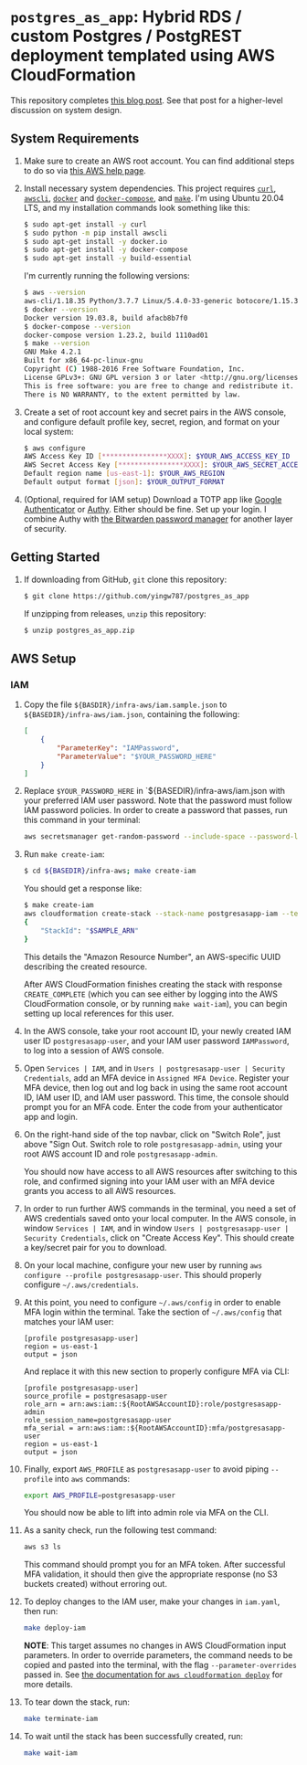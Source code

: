 # `postgres_as_app`: Hybrid RDS / custom Postgres / PostgREST deployment templated using AWS CloudFormation

This repository completes [this blog
post](https://bytes.yingw787.com/posts/2020/06/06/postgres_as_app/). See that
post for a higher-level discussion on system design.

## System Requirements

1.  Make sure to create an AWS root account. You can find additional steps to do
    so via [this AWS help
    page](https://aws.amazon.com/premiumsupport/knowledge-center/create-and-activate-aws-account/).

2.  Install necessary system dependencies. This project requires
    [`curl`](https://github.com/curl/curl),
    [`awscli`](https://github.com/aws/aws-cli),
    [`docker`](https://github.com/docker/docker-ce) and
    [`docker-compose`](https://github.com/docker/compose), and
    [`make`](http://git.savannah.gnu.org/cgit/make.git). I'm using Ubuntu 20.04
    LTS, and my installation commands look something like this:

    ```bash
    $ sudo apt-get install -y curl
    $ sudo python -m pip install awscli
    $ sudo apt-get install -y docker.io
    $ sudo apt-get install -y docker-compose
    $ sudo apt-get install -y build-essential
    ```

    I'm currently running the following versions:

    ```bash
    $ aws --version
    aws-cli/1.18.35 Python/3.7.7 Linux/5.4.0-33-generic botocore/1.15.35
    $ docker --version
    Docker version 19.03.8, build afacb8b7f0
    $ docker-compose --version
    docker-compose version 1.23.2, build 1110ad01
    $ make --version
    GNU Make 4.2.1
    Built for x86_64-pc-linux-gnu
    Copyright (C) 1988-2016 Free Software Foundation, Inc.
    License GPLv3+: GNU GPL version 3 or later <http://gnu.org/licenses/gpl.html>
    This is free software: you are free to change and redistribute it.
    There is NO WARRANTY, to the extent permitted by law.
    ```

3.  Create a set of root account key and secret pairs in the AWS console, and
    configure default profile key, secret, region, and format on your local
    system:

    ```bash
    $ aws configure
    AWS Access Key ID [****************XXXX]: $YOUR_AWS_ACCESS_KEY_ID
    AWS Secret Access Key [****************XXXX]: $YOUR_AWS_SECRET_ACCESS_KEY
    Default region name [us-east-1]: $YOUR_AWS_REGION
    Default output format [json]: $YOUR_OUTPUT_FORMAT
    ```

4.  (Optional, required for IAM setup) Download a TOTP app like [Google
    Authenticator](https://www.google-authenticator.com/) or
    [Authy](https://authy.com). Either should be fine. Set up your login. I
    combine Authy with [the Bitwarden password manager](https://bitwarden.com)
    for another layer of security.

## Getting Started

1.  If downloading from GitHub, `git` clone this repository:

    ```bash
    $ git clone https://github.com/yingw787/postgres_as_app
    ```

    If unzipping from releases, `unzip` this repository:

    ```bash
    $ unzip postgres_as_app.zip
    ```

## AWS Setup

### IAM

1.  Copy the file `${BASDIR}/infra-aws/iam.sample.json` to
    `${BASEDIR}/infra-aws/iam.json`, containing the following:

    ```json
    [
        {
            "ParameterKey": "IAMPassword",
            "ParameterValue": "$YOUR_PASSWORD_HERE"
        }
    ]
    ```

2.  Replace `$YOUR_PASSWORD_HERE` in `${BASEDIR}/infra-aws/iam.json with your
    preferred IAM user password. Note that the password must follow IAM password
    policies. In order to create a password that passes, run this command in
    your terminal:

    ```bash
    aws secretsmanager get-random-password --include-space --password-length 20   --require-each-included-type --output text
    ```

3.  Run `make create-iam`:

    ```bash
    $ cd ${BASEDIR}/infra-aws; make create-iam
    ```

    You should get a response like:

    ```bash
    $ make create-iam
    aws cloudformation create-stack --stack-name postgresasapp-iam --template-body file://iam.yaml --parameters file://iam.json --capabilities CAPABILITY_NAMED_IAM
    {
        "StackId": "$SAMPLE_ARN"
    }
    ```

    This details the "Amazon Resource Number", an AWS-specific UUID describing
    the created resource.

    After AWS CloudFormation finishes creating the stack with response
    `CREATE_COMPLETE` (which you can see either by logging into the AWS
    CloudFormation console, or by running `make wait-iam`), you can begin
    setting up local references for this user.

4.  In the AWS console, take your root account ID, your newly created IAM user
    ID `postgresasapp-user`, and your IAM user password `IAMPassword`, to log
    into a session of AWS console.

5.  Open `Services | IAM`, and in `Users | postgresasapp-user | Security
    Credentials`, add an MFA device in `Assigned MFA Device`. Register your MFA
    device, then log out and log back in using the same root account ID, IAM
    user ID, and IAM user password. This time, the console should prompt you for
    an MFA code. Enter the code from your authenticator app and login.

6.  On the right-hand side of the top navbar, click on "Switch Role", just above
    "Sign Out. Switch role to role `postgresasapp-admin`, using your root AWS
    account ID and role `postgresasapp-admin`.

    You should now have access to all AWS resources after switching to this
    role, and confirmed signing into your IAM user with an MFA device grants you
    access to all AWS resources.

7.  In order to run further AWS commands in the terminal, you need a set of AWS
    credentials saved onto your local computer. In the AWS console, in window
    `Services | IAM`, and in window `Users | postgresasapp-user | Security
    Credentials`, click on "Create Access Key". This should create a key/secret
    pair for you to download.

8.  On your local machine, configure your new user by running `aws configure
    --profile postgresasapp-user`. This should properly configure
    `~/.aws/credentials`.

9.  At this point, you need to configure `~/.aws/config` in order to enable MFA
    login within the terminal. Take the section of `~/.aws/config` that matches
    your IAM user:

    ```text
    [profile postgresasapp-user]
    region = us-east-1
    output = json
    ```

    And replace it with this new section to properly configure MFA via CLI:

    ```text
    [profile postgresasapp-user]
    source_profile = postgresasapp-user
    role_arn = arn:aws:iam::${RootAWSAccountID}:role/postgresasapp-admin
    role_session_name=postgresasapp-user
    mfa_serial = arn:aws:iam::${RootAWSAccountID}:mfa/postgresasapp-user
    region = us-east-1
    output = json
    ```

10. Finally, export `AWS_PROFILE` as `postgresasapp-user` to avoid piping
    `--profile` into `aws` commands:

    ```bash
    export AWS_PROFILE=postgresasapp-user
    ```

    You should now be able to lift into admin role via MFA on the CLI.

11. As a sanity check, run the following test command:

    ```bash
    aws s3 ls
    ```

    This command should prompt you for an MFA token. After successful MFA
    validation, it should then give the appropriate response (no S3 buckets
    created) without erroring out.

12. To deploy changes to the IAM user, make your changes in `iam.yaml`, then
    run:

    ```bash
    make deploy-iam
    ```

    **NOTE**: This target assumes no changes in AWS CloudFormation input
    parameters. In order to override parameters, the command needs to be copied
    and pasted into the terminal, with the flag `--parameter-overrides` passed
    in. See [the documentation for `aws cloudformation
    deploy`](https://docs.aws.amazon.com/cli/latest/reference/cloudformation/deploy/index.html)
    for more details.

13. To tear down the stack, run:

    ```bash
    make terminate-iam
    ```

14. To wait until the stack has been successfully created, run:

    ```bash
    make wait-iam
    ```

